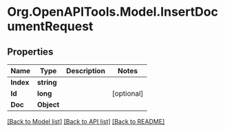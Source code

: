 
# Org.OpenAPITools.Model.InsertDocumentRequest

## Properties

Name | Type | Description | Notes
------------ | ------------- | ------------- | -------------
**Index** | **string** |  | 
**Id** | **long** |  | [optional] 
**Doc** | **Object** |  | 

[[Back to Model list]](../README.md#documentation-for-models)
[[Back to API list]](../README.md#documentation-for-api-endpoints)
[[Back to README]](../README.md)

